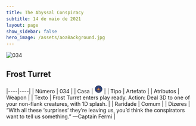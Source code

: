```yaml
---
title: The Abyssal Conspiracy
subtitle: 14 de maio de 2021
layout: page
show_sidebar: false
hero_image: /assets/aoaBackground.jpg
---
```


![034](https://cards-keyforge.s3.eu-north-1.amazonaws.com/media/en/tac/034.png)

## Frost Turret

|----|----|
| Número | 034 |
| Casa | ![Conspiracy](https://raw.githubusercontent.com/cardsofkeyforge/cardsofkeyforge.github.io/master/rotk/keyraken.png "Conspiracy") |
| Tipo | Artefato |
| Atributos | Weapon |
| Texto | Frost Turret enters play ready. Action: Deal 3D to one of your non-flank creatures, with 1D splash. |
| Raridade | Comum |
| Dizeres | “With all these ‘surprises’ they’re leaving us, you’d think the conspirators want to tell us something.” —Captain Fermi |
